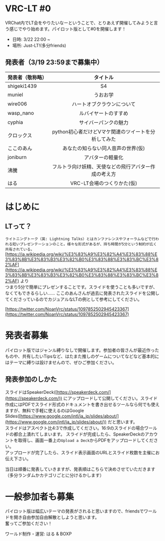 # VRC-LT #0
VRChat内でLT会をやりたいなーということで、とりあえず開催してみようと言う感じでやり始めます。パイロット版として#0を開催します！
* 日時: 3/22 22:00 ~  
* 場所: Just-LT!(多分friends)

## 発表者（3/19 23:59まで募集中）

| 発表者（敬称略）| タイトル　| 
| ------------- |:-------------:| 
| shigeki1439  | S4 |
| muniel       | うおお学                 |
| wire006 | ハートオブクラウンについて| 
| wasp_nano    | ルバイヤートのすすめ |
| cyphia | サイバーパンクの魅力 |
| クロックス     | python初心者だけどVマケ関連のツイートを分析してみた | 
| ここのあん     | あなたの知らない同人音声の世界(仮)| 
| joniburn | アバターの軽量化 | 
| 沸騰 | フルトラ向け妖精、天使などの飛行アバター作成の考え方| 
| はる          | VRC-LT会場のつくりかた(仮)| 



# はじめに
## LTって？
```ライトニングトーク（英: Lightning Talks）とはカンファレンスやフォーラムなどで行われる短いプレゼンテーションのこと。様々な形式があるが、持ち時間が5分という制約が広く共有されている。```  
[https://ja.wikipedia.org/wiki/%E3%83%A9%E3%82%A4%E3%83%88%E3%83%8B%E3%83%B3%E3%82%B0%E3%83%88%E3%83%BC%E3%82%AF](https://ja.wikipedia.org/wiki/%E3%83%A9%E3%82%A4%E3%83%88%E3%83%8B%E3%83%B3%E3%82%B0%E3%83%88%E3%83%BC%E3%82%AF) より  
つまり5分で簡単にプレゼンすることです。スライドを使うことも多いですが、なくてもできるらしい……
ここのあんさんが過去に発表されたスライドを公開してくださっているのでカジュアルなLTの例として参考にしてください。

[https://twitter.com/NoanVrc/status/1097852502945423367](https://twitter.com/NoanVrc/status/1097852502945423367)

# 発表者募集
パイロット版ではジャンル縛りなしで開催します。参加者の皆さんが最近作ったものや、共有したいTipsなど、はたまた推しのゲームについてなどなど基本的にはテーマに縛りは設けませんので、ぜひご参加ください。  

## 発表参加のしかた
スライドはSpeakerDeck([https://speakerdeck.com/](https://speakerdeck.com/)) にアップロードして公開してください。スライド作成にはPDFでスライド形式のドキュメントを書き出せるツールなら何でも使えますが、無料で手軽に使えるのはGoogle Slides([https://www.google.com/intl/ja_jp/slides/about/](https://www.google.com/intl/ja_jp/slides/about/)) だと思います。  
スライドはアスペクト比4:3で作成してください。16:9のスライドの場合ワールドの都合上潰れてしまいます。
スライドが完成したら、SpeakerDeckのアカウントを取得し、画面一番上の`Upload a Deck`からPDFをアップロードしてください。  
アップロードが完了したら、スライド表示画面のURLとスライド枚数を主催にお伝え下さい。

当日は順番に発表していきますが、発表順はこちらで決めさせていただきます（多分ランダムかカテゴリごとに分けるかします）

# 一般参加者も募集
パイロット版は幅広いテーマの発表がされると思いますので、friendsでワールドを開き自由参加自由解散としようと思います。  
奮ってご参加ください！

ワールド制作・運営: はる & BOXP